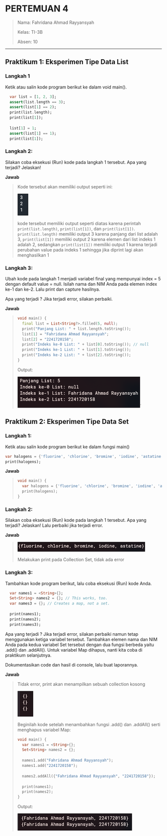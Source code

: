 # PERTEMUAN 4

> Nama: Fahridana Ahmad Rayyansyah
>
> Kelas: TI-3B
>
> Absen: 10

<hr />

## Praktikum 1: Eksperimen Tipe Data List

### Langkah 1

Ketik atau salin kode program berikut ke dalam void main().

```Dart
  var list = [1, 2, 3];
  assert(list.length == 3);
  assert(list[1] == 2);
  print(list.length);
  print(list[1]);

  list[1] = 1;
  assert(list[1] == 1);
  print(list[1]);
```

### Langkah 2:

Silakan coba eksekusi (Run) kode pada langkah 1 tersebut. Apa yang terjadi? Jelaskan!

**Jawab**

> Kode tersebut akan memiliki output seperti ini:
>
> ![output code](./img/1.png)
>
> kode tersebut memiliki output seperti diatas karena perintah `print(list.length)`, `print(list[1])`, dan `print(list[1])`. `print(list.length)` memiliki output 3 karena panjang dari list adalah 3, `print(list[1])` memiliki output 2 karena elemen dari list indeks 1 adalah 2, sedangkan `print(list[1])` memiliki output 1 karena terjadi perubahan value pada indeks 1 sehingga jika diprint lagi akan menghasilkan 1

### Langkah 3:

Ubah kode pada langkah 1 menjadi variabel final yang mempunyai index = 5 dengan default value = null. Isilah nama dan NIM Anda pada elemen index ke-1 dan ke-2. Lalu print dan capture hasilnya.

Apa yang terjadi ? Jika terjadi error, silakan perbaiki.

**Jawab**

> ```Dart
> void main() {
>   final list = List<String?>.filled(5, null);
>   print("Panjang List: " + list.length.toString());
>   list[1] = "Fahridana Ahmad Rayyansyah";
>   list[2] = "2241720158";
>   print("Indeks ke-0 List: " + list[0].toString()); // null
>   print("Indeks ke-1 List: " + list[1].toString());
>   print("Indeks ke-2 List: " + list[2].toString());
> }
> ```
>
> Output:
>
> ![2](img/2.png)`

## Praktikum 2: Eksperimen Tipe Data Set

### Langkah 1:

Ketik atau salin kode program berikut ke dalam fungsi main()

```dart
var halogens = {'fluorine', 'chlorine', 'bromine', 'iodine', 'astatine'};
print(halogens);
```

**Jawab**

> ```dart
> void main() {
>   var halogens = {'fluorine', 'chlorine', 'bromine', 'iodine', 'astatine'};
>   print(halogens);
> }
> ```

### Langkah 2:

Silakan coba eksekusi (Run) kode pada langkah 1 tersebut. Apa yang terjadi? Jelaskan! Lalu perbaiki jika terjadi error.

**Jawab**

> ![3](img/3.png)
>
> Melakukan print pada Collection Set, tidak ada error

### Langkah 3:

Tambahkan kode program berikut, lalu coba eksekusi (Run) kode Anda.

```dart
  var names1 = <String>{};
  Set<String> names2 = {}; // This works, too.
  var names3 = {}; // Creates a map, not a set.

  print(names1);
  print(names2);
  print(names3);
```

Apa yang terjadi ? Jika terjadi error, silakan perbaiki namun tetap menggunakan ketiga variabel tersebut. Tambahkan elemen nama dan NIM Anda pada kedua variabel Set tersebut dengan dua fungsi berbeda yaitu .add() dan .addAll(). Untuk variabel Map dihapus, nanti kita coba di praktikum selanjutnya.

Dokumentasikan code dan hasil di console, lalu buat laporannya.

**Jawab**

> Tidak error, print akan menampilkan sebuah collection kosong
>
> ![4](img/4.png)
>
> Beginilah kode setelah menambahkan fungsi .add() dan .addAll() serti menghapus variabel Map:
>
> ```dart
> void main() {
>   var names1 = <String>{};
>   Set<String> names2 = {};
>
>   names1.add("Fahridana Ahmad Rayyansyah");
>   names1.add("2241720158");
>
>   names2.addAll({"Fahridana Ahmad Rayyansyah", "2241720158"});
>
>   print(names1);
>   print(names2);
> }
> ```
>
> Output:
>
> ![5](img/5.png)

